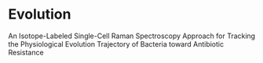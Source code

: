 # Evolution
An Isotope-Labeled Single-Cell Raman Spectroscopy Approach for Tracking the Physiological Evolution Trajectory of Bacteria toward Antibiotic Resistance

